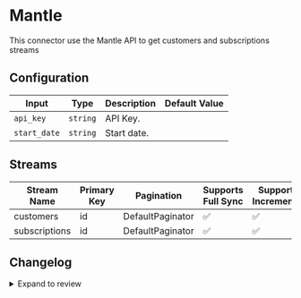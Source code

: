 # Mantle
This connector use the Mantle API to get customers and subscriptions streams

## Configuration

| Input | Type | Description | Default Value |
|-------|------|-------------|---------------|
| `api_key` | `string` | API Key.  |  |
| `start_date` | `string` | Start date.  |  |

## Streams
| Stream Name | Primary Key | Pagination | Supports Full Sync | Supports Incremental |
|-------------|-------------|------------|---------------------|----------------------|
| customers | id | DefaultPaginator | ✅ |  ✅  |
| subscriptions | id | DefaultPaginator | ✅ |  ✅  |

## Changelog

<details>
  <summary>Expand to review</summary>

| Version          | Date              | Pull Request | Subject        |
|------------------|-------------------|--------------|----------------|
| 0.0.9 | 2025-10-29 | [69069](https://github.com/airbytehq/airbyte/pull/69069) | Update dependencies |
| 0.0.8 | 2025-10-21 | [68445](https://github.com/airbytehq/airbyte/pull/68445) | Update dependencies |
| 0.0.7 | 2025-10-14 | [67809](https://github.com/airbytehq/airbyte/pull/67809) | Update dependencies |
| 0.0.6 | 2025-10-07 | [67377](https://github.com/airbytehq/airbyte/pull/67377) | Update dependencies |
| 0.0.5 | 2025-09-30 | [66339](https://github.com/airbytehq/airbyte/pull/66339) | Update dependencies |
| 0.0.4 | 2025-09-09 | [65746](https://github.com/airbytehq/airbyte/pull/65746) | Update dependencies |
| 0.0.3 | 2025-09-04 | [65150](https://github.com/airbytehq/airbyte/pull/65150) | Fix pagination for Subscriptions |
| 0.0.2 | 2025-08-23 | [65182](https://github.com/airbytehq/airbyte/pull/65182) | Update dependencies |
| 0.0.1 | 2025-08-13 | | Initial release by [@KimPlv](https://github.com/KimPlv) via Connector Builder |

</details>
